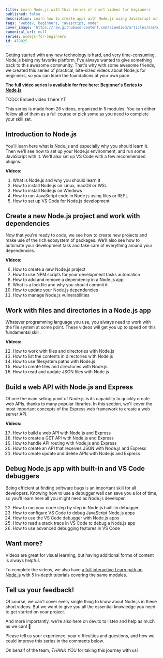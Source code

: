 ```yaml
---
title: Learn Node.js with this series of short videos for beginners
published: false
description: Learn how to create apps with Node.js using JavaScript with this series of bite-sized videos for beginners.
tags: 'webdev, beginners, javascript, node'
cover_image: 'https://raw.githubusercontent.com/sinedied/articles/master/articles/node/beginner-series/TODO'
canonical_url: null
series: nodejs-for-beginners
id: 479025
---
```


Getting started with any new technology is hard, and very time-consuming. Node.js being my favorite platform, I've always wanted to give something back to this awesome community. That's why with some awesome friends, we created this series of practical, bite-sized videos about Node.js for beginners, so you can learn the foundations at your own pace.

**The full video series is available for free here:**
**[Beginner's Series to Node.js](https://channel9.msdn.com/Series/Beginners-Series-to-NodeJS?WT.mc_id=nodebeginner-ch9-niner)**

TODO: Embed video 1 here YT

This series is made from 26 videos, organized in 5 modules. You can either follow all of them as a full course or pick some as you need to complete your skill set.

## Introduction to Node.js

You'll learn here what is Node.js and especially why you should learn it. Then we'll see how to set up your Node.js environment, and run some JavaScript with it. We'll also set up VS Code with a few recommended plugins.

**Videos:**

1. What is Node.js and why you should learn it
2. How to install Node.js on Linux, macOS or WSL
3. How to install Node.js on Windows
4. How to run JavaScript code in Node.js using files or REPL
5. How to set up VS Code for Node.js development

## Create a new Node.js project and work with dependencies

Now that you're ready to code, we see how to create new projects and make use of the rich ecosystem of packages. We'll also see how to automate your development task and take care of everything around your 
dependencies.

**Videos:**

6. How to create a new Node.js project
1. How to use NPM scripts for your development tasks automation
1. How to add and remove a dependency in a Node.js app
1. What is a lockfile and why you should commit it
1. How to update your Node.js dependencies
1. How to manage Node.js vulnerabilities

## Work with files and directories in a Node.js app

Whatever programming language you use, you always need to work with the file system at some point. These videos will get you up to speed on this fundamental skill.

**Videos:**

12. How to work with files and directories with Node.js
1. How to list the contents in directories with Node.js
1. How to use filesystem paths with Node.js
1. How to create files and directories with Node.js
1. How to read and update JSON files with Node.js

## Build a web API with Node.js and Express

Of one the main selling point of Node.js is its capability to quickly create web APIs, thanks to many popular libraries. In this section, we'll cover the most important concepts of the Express web framework to create a web server API.

**Videos:**

17. How to build a web API with Node.js and Express
1. How to create a GET API with Node.js and Express
1. How to handle API routing with Node.js and Express
1. How to create an API that receives JSON with Node.js and Express
1. How to create update and delete APIs with Node.js and Express

## Debug Node.js app with built-in and VS Code debuggers

Being efficient at finding software bugs is an important skill for all developers. Knowing how to use a debugger well can save you a lot of time, so you'll learn here all you might need as Node.js developer.

22. How to run your code step by step in Node.js built-in debugger
1. How to configure VS Code to debug JavaScript Node.js apps
1. How to use the VS Code debugger with Node.js apps
1. How to read a stack trace in VS Code to debug a Node.js app
1. How to use advanced debugging features in VS Code

## Want more?

Videos are great for visual learning, but having additional forms of content is always helpful.

To complete the videos, we also have [a full interactive Learn path on Node.js](https://docs.microsoft.com/learn/paths/build-javascript-applications-nodejs/?WT.mc_id=nodebeginner-devto-yolasors) with 5 in-depth tutorials covering the same modules.

## Tell us your feedback!

Of course, we can't cover every single thing to know about Node.js in these short videos. But we want to give you all the essential knowledge you need to get started on your project.

And more importantly, we're also here on dev.to to listen and help as much as we can! 🙂

Please tell us your experience, your difficulties and questions, and how we could improve this series in the comments below.

On behalf of the team, *THANK YOU* for taking this journey with us!
